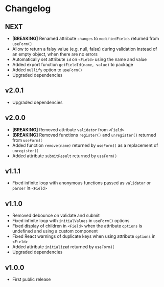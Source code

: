 # Changelog

## NEXT
- **[BREAKING]** Renamed attribute `changes` to `modifiedFields` returned from `useForm()`
- Allow to return a falsy value (e.g. null, false) during validation instead of an empty object, when there are no errors
- Automatically set attribute `id` on `<Field>` using the name and value
- Added export function `getFieldId(name, value)` to package
- Added `nullify` option to `useForm()`
- Upgraded dependencies

## v2.0.1
- Upgraded dependencies

## v2.0.0
- **[BREAKING]** Removed attribute `validator` from `<Field>`
- **[BREAKING]** Removed functions `register()` and `unregister()` returned from `useForm()`
- Added function `remove(name)` returned by `useForm()` as a replacement of  `unregister()`
- Added attribute `submitResult` returned by `useForm()`

## v1.1.1
- Fixed infinite loop with anonymous functions passed as `validator` or `parser` in `<Field>`

## v1.1.0
- Removed debounce on validate and submit
- Fixed infinite loop with `initialValues` in `useForm()` options
- Fixed display of children in `<Field>` when the attribute `options` is undefined and using a custom component
- Fixed React warnings of duplicate keys when using attribute `options` in `<Field>`
- Added attribute `initialized` returned by `useForm()`
- Upgraded dependencies

## v1.0.0
- First public release
